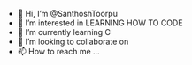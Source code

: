 - 👋 Hi, I’m @SanthoshToorpu
- 👀 I’m interested in LEARNING HOW TO CODE
- 🌱 I’m currently learning C
- 💞️ I’m looking to collaborate on 
- 📫 How to reach me ...

<!---
SanthoshToorpu/SanthoshToorpu is a ✨ special ✨ repository because its `README.md` (this file) appears on your GitHub profile.
You can click the Preview link to take a look at your changes.
--->
